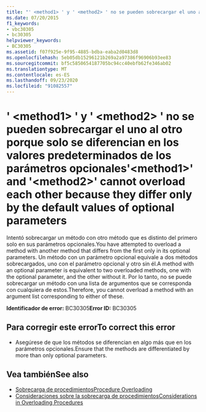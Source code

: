 ```yaml
---
title: "' <method1> ' y ' <method2> ' no se pueden sobrecargar el uno al otro porque solo se diferencian en los valores predeterminados de los parámetros opcionales"
ms.date: 07/20/2015
f1_keywords:
- vbc30305
- bc30305
helpviewer_keywords:
- BC30305
ms.assetid: f07f925e-9f95-4885-bdba-eaba2d0483d8
ms.openlocfilehash: 5eb05db15296121b269a2a97386f96906b93ee83
ms.sourcegitcommit: bf5c5850654187705bc94cc40ebfb62fe346ab02
ms.translationtype: MT
ms.contentlocale: es-ES
ms.lasthandoff: 09/23/2020
ms.locfileid: "91082557"
---
```

# <a name="method1-and-method2-cannot-overload-each-other-because-they-differ-only-by-the-default-values-of-optional-parameters"></a><span data-ttu-id="9a949-102">' \<method1> ' y ' \<method2> ' no se pueden sobrecargar el uno al otro porque solo se diferencian en los valores predeterminados de los parámetros opcionales</span><span class="sxs-lookup"><span data-stu-id="9a949-102">'\<method1>' and '\<method2>' cannot overload each other because they differ only by the default values of optional parameters</span></span>

<span data-ttu-id="9a949-103">Intentó sobrecargar un método con otro método que es distinto del primero solo en sus parámetros opcionales.</span><span class="sxs-lookup"><span data-stu-id="9a949-103">You have attempted to overload a method with another method that differs from the first only in its optional parameters.</span></span> <span data-ttu-id="9a949-104">Un método con un parámetro opcional equivale a dos métodos sobrecargados, uno con el parámetro opcional y otro sin él.</span><span class="sxs-lookup"><span data-stu-id="9a949-104">A method with an optional parameter is equivalent to two overloaded methods, one with the optional parameter, and the other without it.</span></span> <span data-ttu-id="9a949-105">Por lo tanto, no se puede sobrecargar un método con una lista de argumentos que se corresponda con cualquiera de estos.</span><span class="sxs-lookup"><span data-stu-id="9a949-105">Therefore, you cannot overload a method with an argument list corresponding to either of these.</span></span>  
  
 <span data-ttu-id="9a949-106">**Identificador de error:** BC30305</span><span class="sxs-lookup"><span data-stu-id="9a949-106">**Error ID:** BC30305</span></span>  
  
## <a name="to-correct-this-error"></a><span data-ttu-id="9a949-107">Para corregir este error</span><span class="sxs-lookup"><span data-stu-id="9a949-107">To correct this error</span></span>  
  
- <span data-ttu-id="9a949-108">Asegúrese de que los métodos se diferencian en algo más que en los parámetros opcionales.</span><span class="sxs-lookup"><span data-stu-id="9a949-108">Ensure that the methods are differentiated by more than only optional parameters.</span></span>  
  
## <a name="see-also"></a><span data-ttu-id="9a949-109">Vea también</span><span class="sxs-lookup"><span data-stu-id="9a949-109">See also</span></span>

- [<span data-ttu-id="9a949-110">Sobrecarga de procedimientos</span><span class="sxs-lookup"><span data-stu-id="9a949-110">Procedure Overloading</span></span>](../programming-guide/language-features/procedures/procedure-overloading.md)
- [<span data-ttu-id="9a949-111">Consideraciones sobre la sobrecarga de procedimientos</span><span class="sxs-lookup"><span data-stu-id="9a949-111">Considerations in Overloading Procedures</span></span>](../programming-guide/language-features/procedures/considerations-in-overloading-procedures.md)
